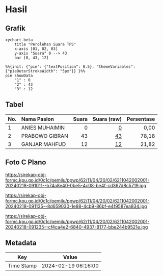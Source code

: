 # Hasil

## Grafik

```mermaid
xychart-beta
    title "Perolehan Suara TPS"
    x-axis [01, 02, 03]
    y-axis "Suara" 0 --> 43
    bar [0, 43, 12]
```

```mermaid
%%{init: {"pie": {"textPosition": 0.5}, "themeVariables": {"pieOuterStrokeWidth": "5px"}} }%%
pie showData
    "1" : 0
    "2" : 43
    "3" : 12
```

## Tabel

| No. | Nama Paslon    | Suara | Suara (raw) | Persentase |
|:--- |:-------------- | -----:| -----------:| ----------:|
| 1   | ANIES MUHAIMIN | 0     | [0][p-1]    | 0,00       |
| 2   | PRABOWO GIBRAN | 43    | [43][p-2]   | 78,18      |
| 3   | GANJAR MAHFUD  | 12    | [12][p-3]   | 21,82      |


[p-1]: https://github.com/gigit-pemilu/pemilu-2024-62-kalimantan-tengah/blob/main/pilpres/hitung-suara/sub/62-kalimantan-tengah/sub/11-pulang-pisau/sub/04-banama-tingang/sub/2002-manen-kaleka/sub/001-tps/sub/paslon-1.txt
[p-2]: https://github.com/gigit-pemilu/pemilu-2024-62-kalimantan-tengah/blob/main/pilpres/hitung-suara/sub/62-kalimantan-tengah/sub/11-pulang-pisau/sub/04-banama-tingang/sub/2002-manen-kaleka/sub/001-tps/sub/paslon-2.txt
[p-3]: https://github.com/gigit-pemilu/pemilu-2024-62-kalimantan-tengah/blob/main/pilpres/hitung-suara/sub/62-kalimantan-tengah/sub/11-pulang-pisau/sub/04-banama-tingang/sub/2002-manen-kaleka/sub/001-tps/sub/paslon-3.txt

## Foto C Plano

https://sirekap-obj-formc.kpu.go.id/0c1c/pemilu/ppwp/62/11/04/20/02/6211042002001-20240218-091011--b74a8e40-0be5-4c08-be4f-cd367d8c5719.jpg

https://sirekap-obj-formc.kpu.go.id/0c1c/pemilu/ppwp/62/11/04/20/02/6211042002001-20240218-091135--8d659030-1e88-4cb9-86bf-e4f9587ea834.jpg

https://sirekap-obj-formc.kpu.go.id/0c1c/pemilu/ppwp/62/11/04/20/02/6211042002001-20240218-091235--cf4ca4e2-6840-4937-8177-bbe244b9521e.jpg


## Metadata

| Key        | Value               |
| ---------- | ------------------- |
| Time Stamp | 2024-02-19 06:16:00 |



